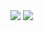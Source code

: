 <img src="https://capsule-render.vercel.app/api?type=waving&color=auto&height=200&section=header&text=Daehong Github !&fontSize=90" />

<img src="https://img.shields.io/badge/Java-007396?style=flat&logo=OpenJDK&logoColor=white"/>

<!--
**JeonDaehong/JeonDaehong** is a ✨ _special_ ✨ repository because its `README.md` (this file) appears on your GitHub profile.

Here are some ideas to get you started:

- 🔭 I’m currently working on ...
- 🌱 I’m currently learning ...
- 👯 I’m looking to collaborate on ...
- 🤔 I’m looking for help with ...
- 💬 Ask me about ...
- 📫 How to reach me: ...
- 😄 Pronouns: ...
- ⚡ Fun fact: ...
-->
